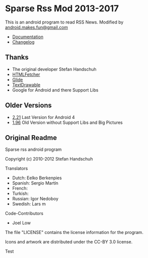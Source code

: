Sparse Rss Mod 2013-2017 
========================
This is an android program to read RSS News. 
Modified by android.makes.fun@gmail.com

* [Documentation](doc/doc.md)
* [Changelog](doc/changelog.md)


Thanks
------
* The original developer Stefan Handschuh 
* [HTMLFetcher](https://github.com/karussell/snacktory)
* [Glide](https://github.com/bumptech/glide/blob/master/README.md)
* [TextDrawable](https://github.com/amulyakhare/TextDrawable)
* Google for Android and there Support Libs


Older Versions
--------------
* [2.21](https://apkplz.com/android-apps/sparse-rss-mod/sparse-rss-mod-2-21) Last Version for Android 4
* [1.96](https://apkplz.com/android-apps/sparse-rss-mod/sparse-rss-mod-1-96) Old Version without Support Libs and Big Pictures


Original Readme
---------------
Sparse rss android program

Copyright (c) 2010-2012 Stefan Handschuh

Translators
 - Dutch: Eelko Berkenpies
 - Spanish: Sergio Martín
 - French: <unnamed>
 - Turkish: <unnamed>
 - Russian: Igor Nedoboy
 - Swedish: Lars m

Code-Contributors
 - Joel Low

The file "LICENSE" contains the license information for the program.

Icons and artwork are distributed under the CC-BY 3.0 license.

Test

